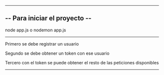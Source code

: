------------------------------
-- Para iniciar el proyecto --
------------------------------

node app.js o nodemon app.js

-------------------------------------------------------------------------------

Primero se debe registrar un usuario

Segundo se debe obtener un token con ese usuario

Tercero con el token se puede obtener el resto de las peticiones disponibles

-------------------------------------------------------------------------------